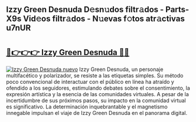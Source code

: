 ## Izzy Green Desnuda D𝚎sn𝚞dos filtr𝚊dos - Parts-X9s Vid𝚎os filtr𝚊dos - N𝚞evas f𝚘tos atr𝚊ctivas u7nUR

# <h2><a href="http://mb2d8z.tromn.icu/?c=Izzy+Green+Desnuda">🔗👉👉👉 Izzy Green Desnuda 🔗🔗</a></h2>

[![Izzy Green Desnuda nuevo](https://i.imgur.com/pEAQMta.gif)](http://mb2d8z.tromn.icu/?c=Izzy+Green+Desnuda)
Izzy Green Desnuda, un personaje multifacético y polarizador, se resiste a las etiquetas simples. Su método poco convencional de interactuar con el público en línea ha atraído y ofendido a los seguidores, estimulando debates sobre el consentimiento, la expresión artística y la esencia de las comunidades virtuales. A pesar de la incertidumbre de sus próximos pasos, su impacto en la comunidad virtual es significativo. La determinación inquebrantable y el magnetismo innegable impulsan el viaje de Izzy Green Desnuda en el panorama digital.
